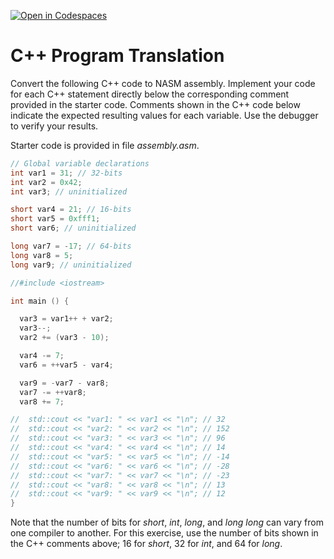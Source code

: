 [![Open in Codespaces](https://classroom.github.com/assets/launch-codespace-7f7980b617ed060a017424585567c406b6ee15c891e84e1186181d67ecf80aa0.svg)](https://classroom.github.com/open-in-codespaces?assignment_repo_id=12019964)
# C++ Program Translation

Convert the following C++ code to NASM assembly. Implement your code for each C++ statement directly below the corresponding comment provided in the starter code. Comments shown in the C++ code below indicate the expected resulting values for each variable. Use the debugger to verify your results.

Starter code is provided in file *assembly.asm*.

```C++
// Global variable declarations
int var1 = 31; // 32-bits
int var2 = 0x42;
int var3; // uninitialized

short var4 = 21; // 16-bits
short var5 = 0xfff1;
short var6; // uninitialized

long var7 = -17; // 64-bits
long var8 = 5;
long var9; // uninitialized

//#include <iostream>

int main () {

  var3 = var1++ + var2;
  var3--;
  var2 += (var3 - 10);

  var4 -= 7;
  var6 = ++var5 - var4;

  var9 = -var7 - var8;
  var7 -= ++var8;
  var8 += 7;

//  std::cout << "var1: " << var1 << "\n"; // 32
//  std::cout << "var2: " << var2 << "\n"; // 152
//  std::cout << "var3: " << var3 << "\n"; // 96
//  std::cout << "var4: " << var4 << "\n"; // 14
//  std::cout << "var5: " << var5 << "\n"; // -14
//  std::cout << "var6: " << var6 << "\n"; // -28
//  std::cout << "var7: " << var7 << "\n"; // -23
//  std::cout << "var8: " << var8 << "\n"; // 13
//  std::cout << "var9: " << var9 << "\n"; // 12
}
```

Note that the number of bits for *short*, *int*, *long*, and *long long* can vary from one compiler to another. For this exercise, use the number of bits shown in the C++ comments above; 16 for *short*, 32 for *int*, and 64 for *long*.